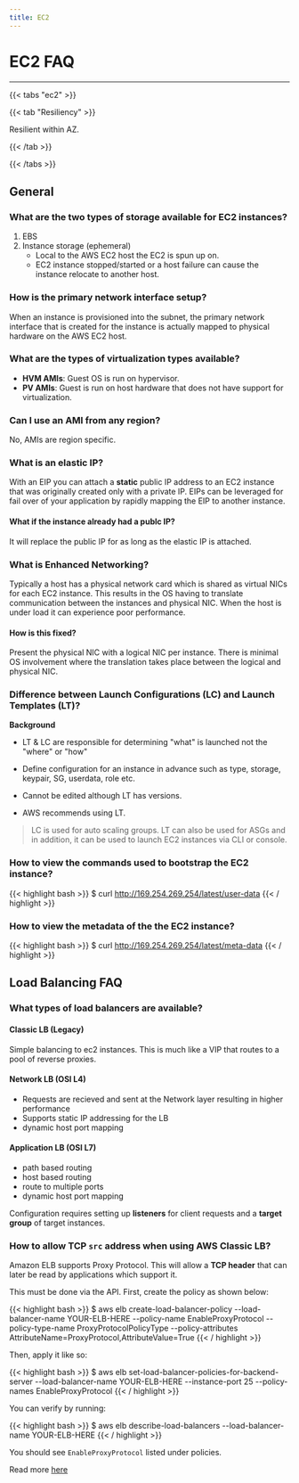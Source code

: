 ```yaml
---
title: EC2
---
```


# EC2 FAQ
---

{{< tabs "ec2" >}}

{{< tab "Resiliency" >}}

Resilient within AZ.

{{< /tab >}}

{{< /tabs >}}

## General

### What are the two types of storage available for EC2 instances?

1. EBS
2. Instance storage (ephemeral)
    - Local to the AWS EC2 host the EC2 is spun up on.
    - EC2 instance stopped/started or a host failure can cause the instance relocate to another host.

### How is the primary network interface setup?

When an instance is provisioned into the subnet, the primary network interface that is created for the instance is actually mapped to physical hardware on the AWS EC2 host.

### What are the types of virtualization types available?

- **HVM AMIs**: Guest OS is run on hypervisor.
- **PV AMIs**: Guest is run on host hardware that does not have support for virtualization.

### Can I use an AMI from any region?

No, AMIs are region specific.


### What is an elastic IP?

With an EIP you can attach a **static** public IP address to an EC2 instance that was originally created only with a private IP. EIPs can be leveraged for fail over of your application by rapidly mapping the EIP to another instance.

#### What if the instance already had a publc IP?

It will replace the public IP for as long as the elastic IP is attached.

### What is Enhanced Networking?

Typically a host has a physical network card which
is shared as virtual NICs for each EC2 instance. 
This results in the OS having to translate communication between the instances
and physical NIC. When the host is under load it can experience
poor performance.

#### How is this fixed?
Present the physical NIC with a logical NIC per instance. There is minimal OS
involvement where the translation takes place between the logical
and physical NIC.

### Difference between Launch Configurations (LC) and Launch Templates (LT)?

**Background**

- LT & LC are responsible for determining "what" is launched not the 
"where" or "how"

- Define configuration for an instance in advance such as type, storage,
keypair, SG, userdata, role etc.

- Cannot be edited although LT has versions.

- AWS recommends using LT.


> LC is used for auto scaling groups. 
LT can also be used for ASGs and in 
addition, it can be used to launch EC2
instances via CLI or console.


### How to view the commands used to bootstrap the EC2 instance?

{{< highlight bash >}}
$ curl http://169.254.269.254/latest/user-data
{{< / highlight >}}

### How to view the metadata of the  the EC2 instance?

{{< highlight bash >}}
$ curl http://169.254.269.254/latest/meta-data
{{< / highlight >}}


## Load Balancing FAQ

### What types of load balancers are available?

#### Classic LB (Legacy)

Simple balancing to ec2 instances. This is much like a VIP that routes to a pool of reverse proxies.


#### Network LB (OSI L4)

- Requests are recieved and sent at the Network layer resulting in higher performance
- Supports static IP addressing for the LB
- dynamic host port mapping

#### Application LB (OSI L7)

- path based routing
- host based routing
- route to multiple ports
- dynamic host port mapping

Configuration requires setting up **listeners** for client requests and a **target group** of target instances.


### How to allow TCP `src` address when using AWS Classic LB?

Amazon ELB supports Proxy Protocol. This will allow a **TCP header** that can later be read by applications which support it.

This must be done via the API. First, create the policy as shown below:

{{< highlight bash >}}
$ aws elb create-load-balancer-policy --load-balancer-name YOUR-ELB-HERE --policy-name EnableProxyProtocol  --policy-type-name ProxyProtocolPolicyType --policy-attributes AttributeName=ProxyProtocol,AttributeValue=True
{{< / highlight >}}

Then, apply it like so:

{{< highlight bash >}}
$ aws elb set-load-balancer-policies-for-backend-server --load-balancer-name YOUR-ELB-HERE --instance-port 25 --policy-names EnableProxyProtocol
{{< / highlight >}}

You can verify by running:

{{< highlight bash >}}
$ aws elb describe-load-balancers --load-balancer-name YOUR-ELB-HERE
{{< / highlight >}}

You should see `EnableProxyProtocol` listed under policies.

Read more [here](https://docs.aws.amazon.com/elasticloadbalancing/latest/classic/enable-proxy-protocol.html#proxy-protocol)
